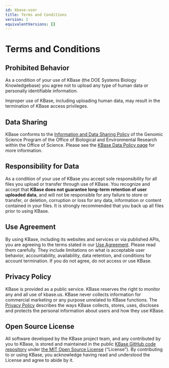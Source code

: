 ```yaml
---
id: kbase-user
title: Terms and Conditions
version: 1
equivalentVersions: []
---
```


# **Terms and Conditions**

## **Prohibited Behavior**

As a condition of your use of KBase (the DOE Systems Biology Knowledgebase) you agree not to upload any type of human data or personally identifiable information.

Improper use of KBase, including uploading human data, may result in the termination of KBase access privileges.

## **Data Sharing**

KBase conforms to the [Information and Data Sharing Policy](http://genomicscience.energy.gov/datasharing) of the Genomic Science Program of the Office of Biological and Environmental Research within the Office of Science. Please see the [KBase Data Policy page](https://www.kbase.us/data-policy-and-sources) for more information.

## **Responsibility for Data**

As a condition of your use of KBase you accept sole responsibility for all files you upload or transfer through use of KBase. You recognize and accept that **KBase does not guarantee long-term retention of user uploaded data**, and will not be responsible for any failure to store or transfer, or deletion, corruption or loss for any data, information or content contained in your files. It is strongly recommended that you back up all files prior to using KBase.

## **Use Agreement**

By using KBase, including its websites and services or via published APIs, you are agreeing to the terms stated in our [Use Agreement](https://www.kbase.us/use-agreement). Please read them carefully. They include limitations on what is acceptable user behavior, accountability, availability, data retention, and conditions for account termination. If you do not agree, do not access or use KBase.

## **Privacy Policy**

KBase is provided as a public service. KBase reserves the right to monitor any and all use of kbase.us. KBase never collects information for commercial marketing or any purpose unrelated to KBase functions. The [Privacy Policy](https://www.kbase.us/privacy-policy) describes the ways KBase collects, stores, uses, discloses and protects the personal information about users and how they use KBase.

## **Open Source License**

All software developed by the KBase project team, and any contributed by you to KBase, is stored and maintained in the public [KBase GitHub code repository](https://github.com/kbase) under [the MIT Open Source License](https://github.com/kbase/project_guides/blob/master/LICENSE) (“License”). By contributing to or using KBase, you acknowledge having read and understood the License and agree to abide by it.